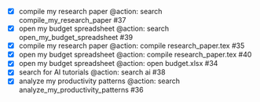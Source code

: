 - [x] compile my research paper @action: search compile_my_research_paper #37
- [x] open my budget spreadsheet @action: search open_my_budget_spreadsheet #39
- [x] compile my research paper @action: compile research_paper.tex #35
- [x] open my budget spreadsheet @action: compile research_paper.tex #40
- [x] open my budget spreadsheet @action: open budget.xlsx #34
- [x] search for AI tutorials @action: search ai #38
- [x] analyze my productivity patterns @action: search analyze_my_productivity_patterns #36